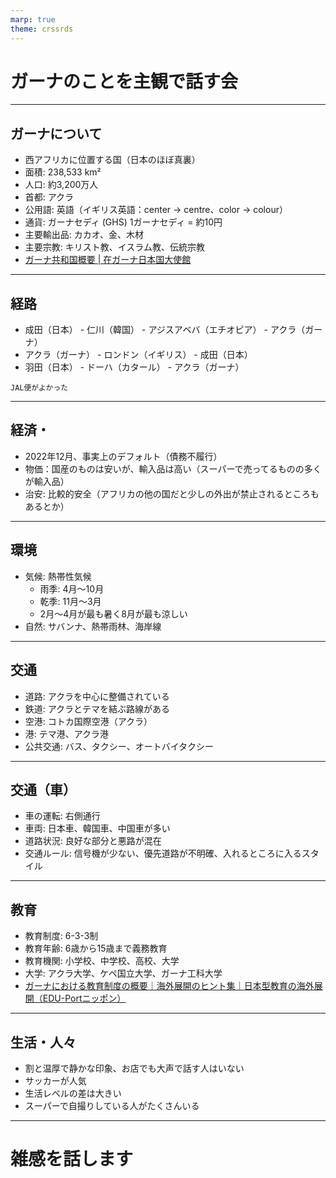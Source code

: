 ```yaml
---
marp: true
theme: crssrds
---
```

<!--
class: cover
-->

# ガーナのことを主観で話す会

---
<!--
class: body
-->

## ガーナについて

- 西アフリカに位置する国（日本のほぼ真裏）
- 面積: 238,533 km²
- 人口: 約3,200万人
- 首都: アクラ
- 公用語: 英語（イギリス英語：center -> centre、color -> colour）
- 通貨: ガーナセディ (GHS) 1ガーナセディ = 約10円
- 主要輸出品: カカオ、金、木材
- 主要宗教: キリスト教、イスラム教、伝統宗教
- [ガーナ共和国概要 | 在ガーナ日本国大使館](https://www.gh.emb-japan.go.jp/itpr_ja/summary.html)

---

## 経路

- 成田（日本） - 仁川（韓国） - アジスアベバ（エチオピア） - アクラ（ガーナ）
- アクラ（ガーナ） - ロンドン（イギリス） - 成田（日本）
- 羽田（日本） - ドーハ（カタール） - アクラ（ガーナ）

```
JAL便がよかった
```

---

## 経済・
- 2022年12月、事実上のデフォルト（債務不履行）
- 物価：国産のものは安いが、輸入品は高い（スーパーで売ってるものの多くが輸入品）
- 治安: 比較的安全（アフリカの他の国だと少しの外出が禁止されるところもあるとか）

---

## 環境
- 気候: 熱帯性気候
  - 雨季: 4月〜10月
  - 乾季: 11月〜3月
  - 2月～4月が最も暑く8月が最も涼しい
- 自然: サバンナ、熱帯雨林、海岸線

---

## 交通
- 道路: アクラを中心に整備されている
- 鉄道: アクラとテマを結ぶ路線がある
- 空港: コトカ国際空港（アクラ）
- 港: テマ港、アクラ港
- 公共交通: バス、タクシー、オートバイタクシー

---

## 交通（車）
- 車の運転: 右側通行
- 車両: 日本車、韓国車、中国車が多い
- 道路状況: 良好な部分と悪路が混在
- 交通ルール: 信号機が少ない、優先道路が不明確、入れるところに入るスタイル

---

## 教育
- 教育制度: 6-3-3制
- 教育年齢: 6歳から15歳まで義務教育
- 教育機関: 小学校、中学校、高校、大学
- 大学: アクラ大学、ケペ国立大学、ガーナ工科大学
- [ガーナにおける教育制度の概要｜海外展開のヒント集｜日本型教育の海外展開（EDU-Portニッポン）](https://www.eduport.mext.go.jp/journal/needs-seeds/ghana_2024-2/)

---

## 生活・人々
- 割と温厚で静かな印象、お店でも大声で話す人はいない
- サッカーが人気
- 生活レベルの差は大きい
- スーパーで自撮りしている人がたくさんいる

---

# 雑感を話します